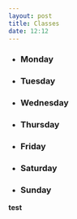 ```yaml
---
layout: post
title: Classes
date: 12:12
---
```

- ### Monday
- ### Tuesday
- ### Wednesday
- ### Thursday
- ### Friday
- ### Saturday
- ### **Sunday**

**test**
